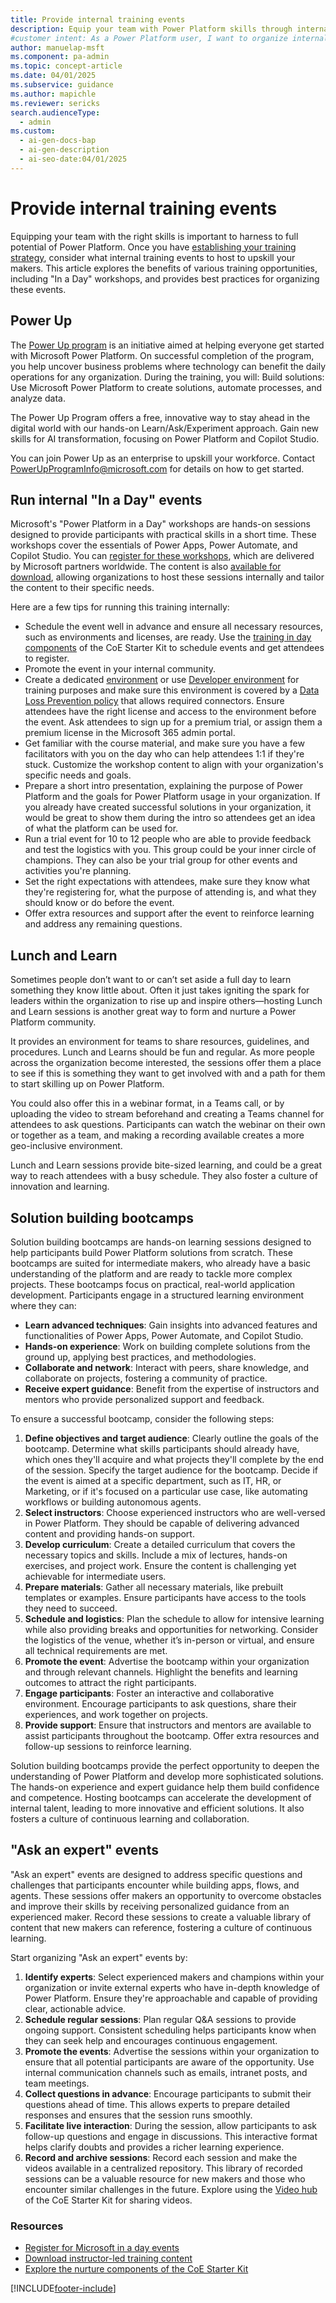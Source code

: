 ```yaml
---
title: Provide internal training events
description: Equip your team with Power Platform skills through internal training events, including "In a Day" workshops, Lunch and Learn sessions, and solution-building bootcamps.
#customer intent: As a Power Platform user, I want to organize internal Power Platform training events so that my team can develop the skills needed to maximize its potential.
author: manuelap-msft
ms.component: pa-admin
ms.topic: concept-article
ms.date: 04/01/2025
ms.subservice: guidance
ms.author: mapichle
ms.reviewer: sericks
search.audienceType:
  - admin
ms.custom:
  - ai-gen-docs-bap
  - ai-gen-description
  - ai-seo-date:04/01/2025
---
```


# Provide internal training events

Equipping your team with the right skills is important to harness to full potential of Power Platform. Once you have [establishing your training strategy](training-strategy.md), consider what internal training events to host to upskill your makers. This article explores the benefits of various training opportunities, including "In a Day" workshops, and provides best practices for organizing these events.

## Power Up

The [Power Up program](https://powerup.microsoft.com/?referral=learn) is an initiative aimed at helping everyone get started with Microsoft Power Platform. On successful completion of the program, you help uncover business problems where technology can benefit the daily operations for any organization. During the training, you will:
Build solutions: Use Microsoft Power Platform to create solutions, automate processes, and analyze data.

The Power Up Program offers a free, innovative way to stay ahead in the digital world with our hands-on Learn/Ask/Experiment approach. Gain new skills for AI transformation, focusing on Power Platform and Copilot Studio.

You can join Power Up as an enterprise to upskill your workforce. Contact [PowerUpProgramInfo@microsoft.com](mailto:PowerUpProgramInfo@microsoft.com) for details on how to get started.

## Run internal "In a Day" events

Microsoft's "Power Platform in a Day" workshops are hands-on sessions designed to provide participants with practical skills in a short time. These workshops cover the essentials of Power Apps, Power Automate, and Copilot Studio. You can [register for these workshops](https://www.microsoft.com/power-platform/training-workshops), which are delivered by Microsoft partners worldwide. The content is also [available for download](https://www.microsoft.com/power-platform/instructor-led-training/), allowing organizations to host these sessions internally and tailor the content to their specific needs.

Here are a few tips for running this training internally:

- Schedule the event well in advance and ensure all necessary resources, such as environments and licenses, are ready. Use the [training in day components](/power-platform/guidance/coe/nurture-components#training-in-a-day-components) of the CoE Starter Kit to schedule events and get attendees to register.
- Promote the event in your internal community.
- Create a dedicated [environment](/power-platform/admin/create-environment) or use [Developer environment](/power-platform/developer/create-developer-environment) for training purposes and make sure this environment is covered by a [Data Loss Prevention policy](/power-platform/admin/wp-data-loss-prevention) that allows required connectors. Ensure attendees have the right license and access to the environment before the event. Ask attendees to sign up for a premium trial, or assign them a premium license in the Microsoft 365 admin portal.
- Get familiar with the course material, and make sure you have a few facilitators with you on the day who can help attendees 1:1 if they're stuck. Customize the workshop content to align with your organization's specific needs and goals.
- Prepare a short intro presentation, explaining the purpose of Power Platform and the goals for Power Platform usage in your organization. If you already have created successful solutions in your organization, it would be great to show them during the intro so attendees get an idea of what the platform can be used for.
- Run a trial event for 10 to 12 people who are able to provide feedback and test the logistics with you. This group could be your inner circle of champions. They can also be your trial group for other events and activities you're planning.
- Set the right expectations with attendees, make sure they know what they're registering for, what the purpose of attending is, and what they should know or do before the event.
- Offer extra resources and support after the event to reinforce learning and address any remaining questions.

## Lunch and Learn

Sometimes people don’t want to or can’t set aside a full day to learn something they know little about. Often it just takes igniting the spark for leaders within the organization to rise up and inspire others—hosting Lunch and Learn sessions is another great way to form and nurture a Power Platform community.

It provides an environment for teams to share resources, guidelines, and procedures. Lunch and Learns should be fun and regular. As more people across the organization become interested, the sessions offer them a place to see if this is something they want to get involved with and a path for them to start skilling up on Power Platform.

You could also offer this in a webinar format, in a Teams call, or by uploading the video to stream beforehand and creating a Teams channel for attendees to ask questions. Participants can watch the webinar on their own or together as a team, and making a recording available creates a more geo-inclusive environment.

Lunch and Learn sessions provide bite-sized learning, and could be a great way to reach attendees with a busy schedule. They also foster a culture of innovation and learning.

## Solution building bootcamps

Solution building bootcamps are hands-on learning sessions designed to help participants build Power Platform solutions from scratch. These bootcamps are suited for intermediate makers, who already have a basic understanding of the platform and are ready to tackle more complex projects. These bootcamps focus on practical, real-world application development. Participants engage in a structured learning environment where they can:

- **Learn advanced techniques**: Gain insights into advanced features and functionalities of Power Apps, Power Automate, and Copilot Studio.
- **Hands-on experience**: Work on building complete solutions from the ground up, applying best practices, and methodologies.
- **Collaborate and network**: Interact with peers, share knowledge, and collaborate on projects, fostering a community of practice.
- **Receive expert guidance**: Benefit from the expertise of instructors and mentors who provide personalized support and feedback.

To ensure a successful bootcamp, consider the following steps:

1. **Define objectives and target audience**: Clearly outline the goals of the bootcamp. Determine what skills participants should already have, which ones they'll acquire and what projects they'll complete by the end of the session. Specify the target audience for the bootcamp. Decide if the event is aimed at a specific department, such as IT, HR, or Marketing, or if it's focused on a particular use case, like automating workflows or building autonomous agents.
1. **Select instructors**: Choose experienced instructors who are well-versed in Power Platform. They should be capable of delivering advanced content and providing hands-on support.
1. **Develop curriculum**: Create a detailed curriculum that covers the necessary topics and skills. Include a mix of lectures, hands-on exercises, and project work. Ensure the content is challenging yet achievable for intermediate users.
1. **Prepare materials**: Gather all necessary materials, like prebuilt templates or examples. Ensure participants have access to the tools they need to succeed.
1. **Schedule and logistics**: Plan the schedule to allow for intensive learning while also providing breaks and opportunities for networking. Consider the logistics of the venue, whether it’s in-person or virtual, and ensure all technical requirements are met.
1. **Promote the event**: Advertise the bootcamp within your organization and through relevant channels. Highlight the benefits and learning outcomes to attract the right participants.
1. **Engage participants**: Foster an interactive and collaborative environment. Encourage participants to ask questions, share their experiences, and work together on projects.
1. **Provide support**: Ensure that instructors and mentors are available to assist participants throughout the bootcamp. Offer extra resources and follow-up sessions to reinforce learning.

Solution building bootcamps provide the perfect opportunity to deepen the understanding of Power Platform and develop more sophisticated solutions. The hands-on experience and expert guidance help them build confidence and competence. Hosting bootcamps can accelerate the development of internal talent, leading to more innovative and efficient solutions. It also fosters a culture of continuous learning and collaboration.

## "Ask an expert" events

"Ask an expert" events are designed to address specific questions and challenges that participants encounter while building apps, flows, and agents. These sessions offer makers an opportunity to overcome obstacles and improve their skills by receiving personalized guidance from an experienced maker. Record these sessions to create a valuable library of content that new makers can reference, fostering a culture of continuous learning.

Start organizing "Ask an expert" events by:

1. **Identify experts**: Select experienced makers and champions within your organization or invite external experts who have in-depth knowledge of Power Platform. Ensure they're approachable and capable of providing clear, actionable advice.
2. **Schedule regular sessions**: Plan regular Q&A sessions to provide ongoing support. Consistent scheduling helps participants know when they can seek help and encourages continuous engagement.
3. **Promote the events**: Advertise the sessions within your organization to ensure that all potential participants are aware of the opportunity. Use internal communication channels such as emails, intranet posts, and team meetings.
4. **Collect questions in advance**: Encourage participants to submit their questions ahead of time. This allows experts to prepare detailed responses and ensures that the session runs smoothly.
5. **Facilitate live interaction**: During the session, allow participants to ask follow-up questions and engage in discussions. This interactive format helps clarify doubts and provides a richer learning experience.
6. **Record and archive sessions**: Record each session and make the videos available in a centralized repository. This library of recorded sessions can be a valuable resource for new makers and those who encounter similar challenges in the future. Explore using the [Video hub](/power-platform/guidance/coe/nurture-components#video-hub-components) of the CoE Starter Kit for sharing videos.

### Resources

- [Register for Microsoft in a day events](https://www.microsoft.com/en-us/power-platform/training-workshops)
- [Download instructor-led training content](https://www.microsoft.com/power-platform/instructor-led-training/)
- [Explore the nurture components of the CoE Starter Kit](/power-platform/guidance/coe/nurture-components)

[!INCLUDE[footer-include](../../includes/footer-banner.md)]
